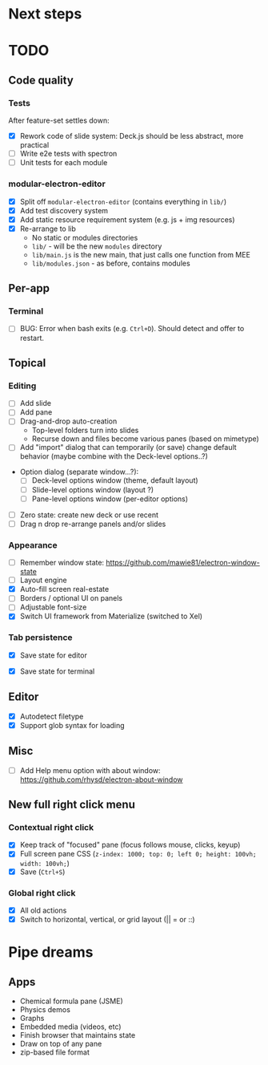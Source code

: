 # Next steps


# TODO

## Code quality

### Tests

After feature-set settles down:

- [X] Rework code of slide system: Deck.js should be less abstract, more
  practical
- [ ] Write e2e tests with spectron
- [ ] Unit tests for each module

### modular-electron-editor
- [X] Split off `modular-electron-editor` (contains everything in `lib/`)
- [X] Add test discovery system
- [X] Add static resource requirement system (e.g. js + img resources)
- [X] Re-arrange to lib
    * No static or modules directories
    * `lib/` - will be the new `modules` directory
    * `lib/main.js` is the new main, that just calls one function from MEE
    * `lib/modules.json` - as before, contains modules

## Per-app


### Terminal
- [ ] BUG: Error when bash exits (e.g. `Ctrl+D`). Should detect and offer to
  restart.


## Topical

### Editing
- [ ] Add slide
- [ ] Add pane
- [ ] Drag-and-drop auto-creation
    - Top-level folders turn into slides
    - Recurse down and files become various panes (based on mimetype)
- [ ] Add "import" dialog that can temporarily (or save) change default
  behavior (maybe combine with the Deck-level options..?)
- Option dialog (separate window...?):
    - [ ] Deck-level options window (theme, default layout)
    - [ ] Slide-level options window (layout ?)
    - [ ] Pane-level options window (per-editor options)
- [ ] Zero state: create new deck or use recent
- [ ] Drag n drop re-arrange panels and/or slides

### Appearance
- [ ] Remember window state: https://github.com/mawie81/electron-window-state
- [ ] Layout engine
- [X] Auto-fill screen real-estate
- [ ] Borders / optional UI on panels
- [ ] Adjustable font-size
- [X] Switch UI framework from Materialize (switched to Xel)

### Tab persistence
- [X] Save state for editor
- [X] Save state for terminal


## Editor
- [X] Autodetect filetype
- [X] Support glob syntax for loading

## Misc
- [ ] Add Help menu option with about window:
  https://github.com/rhysd/electron-about-window

## New full right click menu

### Contextual right click
- [X] Keep track of "focused" pane (focus follows mouse, clicks, keyup)
- [X] Full screen pane CSS (`z-index: 1000; top: 0; left 0; height: 100vh;
  width: 100vh;`)
- [X] Save (`Ctrl+S`)

### Global right click
- [X] All old actions
- [X] Switch to horizontal, vertical, or grid layout (|| = or ::)

# Pipe dreams

## Apps
- Chemical formula pane (JSME)
- Physics demos
- Graphs
- Embedded media (videos, etc)
- Finish browser that maintains state
- Draw on top of any pane
- zip-based file format
